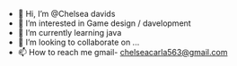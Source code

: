- 👋 Hi, I’m @Chelsea davids
- 👀 I’m interested in Game design / davelopment
- 🌱 I’m currently learning java
- 💞️ I’m looking to collaborate on ...
- 📫 How to reach me gmail- chelseacarla563@gmail.com

<!---
Chelsea-davids6/Chelsea-davids6 is a ✨ special ✨ repository because its `README.md` (this file) appears on your GitHub profile.
You can click the Preview link to take a look at your changes.
--->
